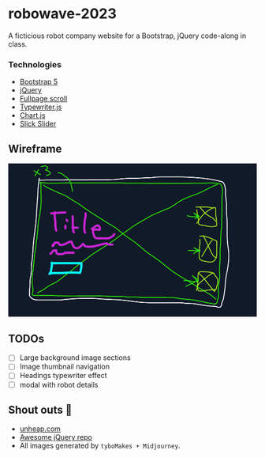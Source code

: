 # robowave-2023
A ficticious robot company website for a Bootstrap, jQuery code-along in class.

### Technologies
* [Bootstrap 5](https://getbootstrap.com/)
* [jQuery](https://api.jquery.com/)
* [Fullpage scroll](https://alvarotrigo.com/fullPage/#)
* [Typewriter.js](https://safi.me.uk/typewriterjs/)
* [Chart.js](https://github.com/chartjs/Chart.js)
* [Slick Slider](https://kenwheeler.github.io/slick/)

## Wireframe

![wireframe](./assets/images/wireframe.png)

## TODOs

* [ ] Large background image sections
* [ ] Image thumbnail navigation
* [ ] Headings typewriter effect
* [ ] modal with robot details

## Shout outs 📢

* [unheap.com](http://unheap.com/)
* [Awesome jQuery repo](https://github.com/petk/awesome-jquery)
* All images generated by `tyboMakes + Midjourney`.